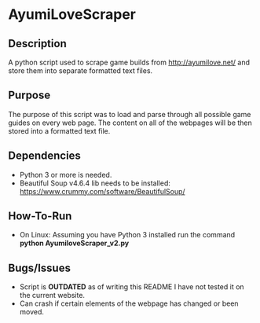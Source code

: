 # AyumiLoveScraper

## Description
A python script used to scrape game builds from http://ayumilove.net/ and store them into separate formatted text files.

## Purpose
The purpose of this script was to load and parse through all possible game guides on every web page. The content on all of the webpages will be then stored into a formatted text file.

## Dependencies
* Python 3 or more is needed.
* Beautiful Soup v4.6.4 lib needs to be installed: https://www.crummy.com/software/BeautifulSoup/

## How-To-Run
* On Linux: Assuming you have Python 3 installed run the command **python AyumiloveScraper_v2.py**

## Bugs/Issues
* Script is **OUTDATED** as of writing this README I have not tested it on the current website.
* Can crash if certain elements of the webpage has changed or been moved.
